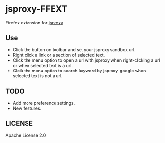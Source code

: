 # jsproxy-FFEXT
Firefox extension for [jsproxy](https://github.com/EtherDream/jsproxy).

## Use
- Click the button on toolbar and set your jsproxy sandbox url.
- Right click a link or a section of selected text.
- Click the menu option to open a url with jsproxy when right-clicking a url or when selected text is a url.
- Clcik the menu option to search keyword by jsproxy-google when selected text is not a url.

## TODO
- Add more preference settings. 
- New features.

## LICENSE
Apache License 2.0
